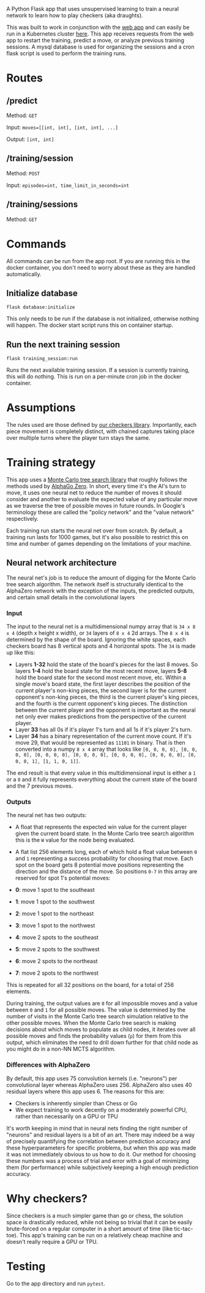 A Python Flask app that uses unsupervised learning to train a neural network to learn how to play checkers (aka draughts).

This was built to work in conjunction with the [web app](https://github.com/ImparaAI/checkers-web) and can easily be run in a Kubernetes cluster [here](https://github.com/ImparaAI/checkers-kubernetes). This app receives requests from the web app to restart the training, predict a move, or analyze previous training sessions. A mysql database is used for organizing the sessions and a cron flask script is used to perform the training runs.

# Routes

## /predict
Method: `GET`

Input: `moves=[[int, int], [int, int], ...]`

Output: `[int, int]`

## /training/session
Method: `POST`

Input: `episodes=int, time_limit_in_seconds=int`

## /training/sessions
Method: `GET`

# Commands

All commands can be run from the app root. If you are running this in the docker container, you don't need to worry about these as they are handled automatically.

## Initialize database

```
flask database:initialize
```

This only needs to be run if the database is not initialized, otherwise nothing will happen. The docker start script runs this on container startup.

## Run the next training session

```
flask training_session:run
```

Runs the next available training session. If a session is currently training, this will do nothing. This is run on a per-minute cron job in the docker container.

# Assumptions

The rules used are those defined by [our checkers library](https://github.com/ImparaAI/checkers). Importantly, each piece movement is completely distinct, with chained captures taking place over multiple turns where the player turn stays the same.

# Training strategy

This app uses a [Monte Carlo tree search library](https://github.com/ImparaAI/monte-carlo-tree-search) that roughly follows the methods used by [AlphaGo Zero](https://www.nature.com/articles/nature24270.epdf?author_access_token=VJXbVjaSHxFoctQQ4p2k4tRgN0jAjWel9jnR3ZoTv0PVW4gB86EEpGqTRDtpIz-2rmo8-KG06gqVobU5NSCFeHILHcVFUeMsbvwS-lxjqQGg98faovwjxeTUgZAUMnRQ). In short, every time it's the AI's turn to move, it uses one neural net to reduce the number of moves it should consider and another to evaluate the expected value of any particular move as we traverse the tree of possible moves in future rounds. In Google's terminology these are called the "policy network" and the "value network" respectively.

Each training run starts the neural net over from scratch. By default, a training run lasts for 1000 games, but it's also possible to restrict this on time and number of games depending on the limitations of your machine.

## Neural network architecture

The neural net's job is to reduce the amount of digging for the Monte Carlo tree search algorithm. The network itself is structurally identical to the AlphaZero network with the exception of the inputs, the predicted outputs, and certain small details in the convolutional layers

### Input

The input to the neural net is a multidimensional numpy array that is `34 x 8 x 4` (depth x height x width), or `34` layers of `8 x 4` 2d arrays. The `8 x 4` is determined by the shape of the board. Ignoring the white spaces, each checkers board has 8 vertical spots and 4 horizontal spots. The `34` is made up like this:

- Layers **1-32** hold the state of the board's pieces for the last 8 moves. So layers **1-4** hold the board state for the most recent move, layers **5-8** hold the board state for the second most recent move, etc. Within a single move's board state, the first layer describes the position of the current player's non-king pieces, the second layer is for the current opponent's non-king pieces, the third is the current player's king pieces, and the fourth is the current opponent's king pieces. The distinction between the current player and the opponent is important as the neural net only ever makes predictions from the perspective of the current player.
- Layer **33** has all 0s if it's player 1's turn and all 1s if it's player 2's turn.
- Layer **34** has a binary representation of the current move count. If it's move 29, that would be represented as `11101` in binary. That is then converted into a numpy `8 x 4` array that looks like `[0, 0, 0, 0], [0, 0, 0, 0], [0, 0, 0, 0], [0, 0, 0, 0], [0, 0, 0, 0], [0, 0, 0, 0], [0, 0, 0, 1], [1, 1, 0, 1]]`.

The end result is that every value in this multidimensional input is either a `1` or a `0` and it fully represents everything about the current state of the board and the 7 previous moves.

### Outputs

The neural net has two outputs:

- A float that represents the expected win value for the current player given the current board state. In the Monte Carlo tree search algorithm this is the `W` value for the node being evaluated.
- A flat list 256 elements long, each of which hold a float value between `0` and `1` representing a success probability for choosing that move. Each spot on the board gets 8 potential move positions representing the direction and the distance of the move. So positions `0-7` in this array are reserved for spot 1's potential moves:

- **0**: move 1 spot to the southeast
- **1**: move 1 spot to the southwest
- **2**: move 1 spot to the northeast
- **3**: move 1 spot to the northwest
- **4**: move 2 spots to the southeast
- **5**: move 2 spots to the southwest
- **6**: move 2 spots to the northeast
- **7**: move 2 spots to the northwest

This is repeated for all 32 positions on the board, for a total of 256 elements.

During training, the output values are `0` for all impossible moves and a value between `0` and `1` for all possible moves. The value is determined by the number of visits in the Monte Carlo tree search simulation relative to the other possible moves. When the Monte Carlo tree search is making decisions about which moves to populate as child nodes, it iterates over all possible moves and finds the probability values (`p`) for them from this output, which eliminates the need to drill down further for that child node as you might do in a non-NN MCTS algorithm.

### Differences with AlphaZero

By default, this app uses 75 convolution kernels (i.e. "neurons") per convolutional layer whereas AlphaZero uses 256. AlphaZero also uses 40 residual layers where this app uses 6. The reasons for this are:

- Checkers is inherently simpler than Chess or Go
- We expect training to work decently on a moderately powerful CPU, rather than necessarily on a GPU or TPU

It's worth keeping in mind that in neural nets finding the right number of "neurons" and residual layers is a bit of an art. There may indeed be a way of precisely quantifying the correlation between prediction accuracy and these hyperparameters for specific problems, but when this app was made it was not immediately obvious to us how to do it. Our method for choosing these numbers was a process of trial and error with a goal of minimizing them (for performance) while subjectively keeping a high enough prediction accuracy.

# Why checkers?

Since checkers is a much simpler game than go or chess, the solution space is drastically reduced, while not being so trivial that it can be easily brute-forced on a regular computer in a short amount of time (like tic-tac-toe). This app's training can be run on a relatively cheap machine and doesn't really require a GPU or TPU.

# Testing

Go to the app directory and run `pytest`.